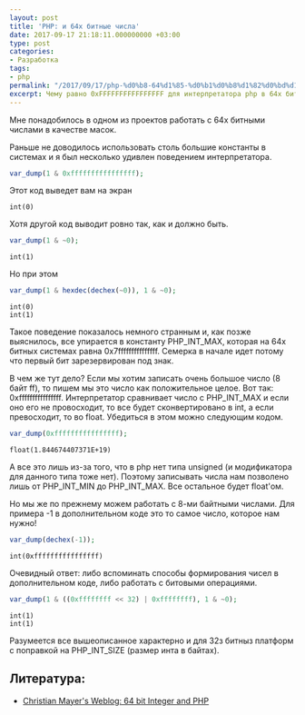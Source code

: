 ```yaml
---
layout: post
title: 'PHP: и 64х битные числа'
date: 2017-09-17 21:18:11.000000000 +03:00
type: post
categories:
- Разработка
tags:
- php
permalink: "/2017/09/17/php-%d0%b8-64%d1%85-%d0%b1%d0%b8%d1%82%d0%bd%d1%8b%d0%b5-%d1%87%d0%b8%d1%81%d0%bb%d0%b0/"
excerpt: Чему равно 0xFFFFFFFFFFFFFFFF для интерпретатора php в 64х битной системе?
---
```

Мне понадобилось в одном из проектов работать с 64х битными числами в качестве масок.

Раньше не доводилось использовать столь большие константы в системах и я был несколько удивлен поведением интерпретатора.

```php
var_dump(1 & 0xffffffffffffffff);
```

Этот код выведет вам на экран

```
int(0)
```

Хотя другой код выводит ровно так, как и должно быть.

```php
var_dump(1 & ~0);
```

```
int(1)
```

Но при этом

```php
var_dump(1 & hexdec(dechex(~0)), 1 & ~0);
```

```
int(0)  
int(1)
```

Такое поведение показалось немного странным и, как позже выяснилось, все упирается в константу PHP_INT_MAX, которая на 64х битных системах равна 0x7fffffffffffffff. Семерка в начале идет потому что первый бит зарезервирован под знак.

В чем же тут дело? Если мы хотим записать очень большое число (8 байт ff), то пишем мы это число как положительное целое. Вот так: 0xffffffffffffffff. Интерпретатор сравнивает число с PHP_INT_MAX и если оно его не провосходит, то все будет сконвертировано в int, а если превосходит, то во float. Убедиться в этом можно следующим кодом.

```php
var_dump(0xffffffffffffffff);
```

```
float(1.844674407371E+19)
```

А все это лишь из-за того, что в php нет типа unsigned (и модификатора для данного типа тоже нет). Поэтому записывать числа нам позволено лишь от PHP_INT_MIN до PHP_INT_MAX. Все остальное будет float'ом.

Но мы же по прежнему можем работать с 8-ми байтными числами. Для примера -1 в дополнительном коде это то самое число, которое нам нужно!

```php
var_dump(dechex(-1));
```

```
int(0xffffffffffffffff)
```

Очевидный ответ: либо вспоминать способы формирования чисел в дополнительном коде, либо работать с битовыми операциями.

```php
var_dump(1 & ((0xffffffff << 32) | 0xffffffff), 1 & ~0);
```

```
int(1)  
int(1)
```

Разумеется все вышеописанное характерно и для 32з битныз платформ с поправкой на PHP_INT_SIZE (размер инта в байтах).

## Литература:

- [Christian Mayer's Weblog: 64 bit Integer and PHP](https://blog.fox21.at/2015/03/06/64-bit-integer-and-php.html)
